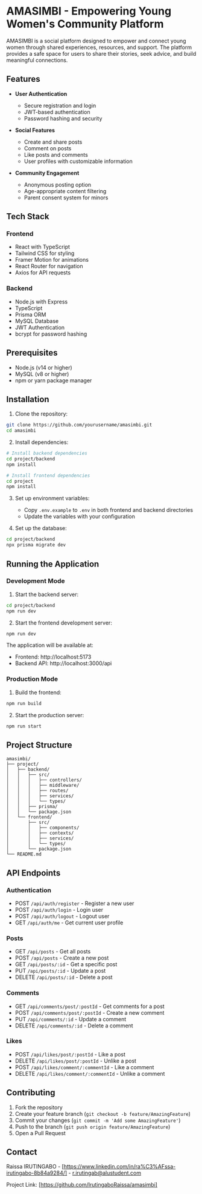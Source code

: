 # AMASIMBI - Empowering Young Women's Community Platform

AMASIMBI is a social platform designed to empower and connect young women through shared experiences, resources, and support. The platform provides a safe space for users to share their stories, seek advice, and build meaningful connections.

## Features

- **User Authentication**
  - Secure registration and login
  - JWT-based authentication
  - Password hashing and security

- **Social Features**
  - Create and share posts
  - Comment on posts
  - Like posts and comments
  - User profiles with customizable information

- **Community Engagement**
  - Anonymous posting option
  - Age-appropriate content filtering
  - Parent consent system for minors

## Tech Stack

### Frontend
- React with TypeScript
- Tailwind CSS for styling
- Framer Motion for animations
- React Router for navigation
- Axios for API requests

### Backend
- Node.js with Express
- TypeScript
- Prisma ORM
- MySQL Database
- JWT Authentication
- bcrypt for password hashing

## Prerequisites

- Node.js (v14 or higher)
- MySQL (v8 or higher)
- npm or yarn package manager

## Installation

1. Clone the repository:
```bash
git clone https://github.com/yourusername/amasimbi.git
cd amasimbi
```

2. Install dependencies:
```bash
# Install backend dependencies
cd project/backend
npm install

# Install frontend dependencies
cd project
npm install
```

3. Set up environment variables:
   - Copy `.env.example` to `.env` in both frontend and backend directories
   - Update the variables with your configuration

4. Set up the database:
```bash
cd project/backend
npx prisma migrate dev
```

## Running the Application

### Development Mode

1. Start the backend server:
```bash
cd project/backend
npm run dev
```

2. Start the frontend development server:
```bash
npm run dev
```

The application will be available at:
- Frontend: http://localhost:5173
- Backend API: http://localhost:3000/api

### Production Mode

1. Build the frontend:
```bash
npm run build
```

2. Start the production server:
```bash
npm run start
```

## Project Structure

```
amasimbi/
├── project/
│   ├── backend/
│   │   ├── src/
│   │   │   ├── controllers/
│   │   │   ├── middleware/
│   │   │   ├── routes/
│   │   │   ├── services/
│   │   │   └── types/
│   │   ├── prisma/
│   │   └── package.json
│   └── frontend/
│       ├── src/
│       │   ├── components/
│       │   ├── contexts/
│       │   ├── services/
│       │   └── types/
│       └── package.json
└── README.md
```

## API Endpoints

### Authentication
- POST `/api/auth/register` - Register a new user
- POST `/api/auth/login` - Login user
- POST `/api/auth/logout` - Logout user
- GET `/api/auth/me` - Get current user profile

### Posts
- GET `/api/posts` - Get all posts
- POST `/api/posts` - Create a new post
- GET `/api/posts/:id` - Get a specific post
- PUT `/api/posts/:id` - Update a post
- DELETE `/api/posts/:id` - Delete a post

### Comments
- GET `/api/comments/post/:postId` - Get comments for a post
- POST `/api/comments/post/:postId` - Create a new comment
- PUT `/api/comments/:id` - Update a comment
- DELETE `/api/comments/:id` - Delete a comment

### Likes
- POST `/api/likes/post/:postId` - Like a post
- DELETE `/api/likes/post/:postId` - Unlike a post
- POST `/api/likes/comment/:commentId` - Like a comment
- DELETE `/api/likes/comment/:commentId` - Unlike a comment

## Contributing

1. Fork the repository
2. Create your feature branch (`git checkout -b feature/AmazingFeature`)
3. Commit your changes (`git commit -m 'Add some AmazingFeature'`)
4. Push to the branch (`git push origin feature/AmazingFeature`)
5. Open a Pull Request


## Contact

Raissa IRUTINGABO - [https://www.linkedin.com/in/ra%C3%AFssa-irutingabo-8b84a9284/] - r.irutingab@alustudent.com

Project Link: [https://github.com/IrutingaboRaissa/amasimbi]
